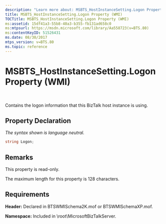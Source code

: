 ```yaml
---
description: "Learn more about: MSBTS_HostInstanceSetting.Logon Property (WMI)"
title: MSBTS_HostInstanceSetting.Logon Property (WMI)
TOCTitle: MSBTS_HostInstanceSetting.Logon Property (WMI)
ms:assetid: 15df41a3-55b8-40a3-b355-fb131ad658c0
ms:mtpsurl: https://msdn.microsoft.com/library/Aa558723(v=BTS.80)
ms:contentKeyID: 51526431
ms.date: 08/30/2017
mtps_version: v=BTS.80
ms.topic: reference
---
```


# MSBTS\_HostInstanceSetting.Logon Property (WMI)

 

Contains the logon information that this BizTalk host instance is using.

## Property Declaration

*The syntax shown is language neutral.*

```C#
string Logon;  
```

## Remarks

This property is read-only.

The maximum length for this property is 128 characters.

## Requirements

**Header:** Declared in BTSWMISchema2K.mof or BTSWMISchemaXP.mof.

**Namespace:** Included in \\root\\MicrosoftBizTalkServer.

